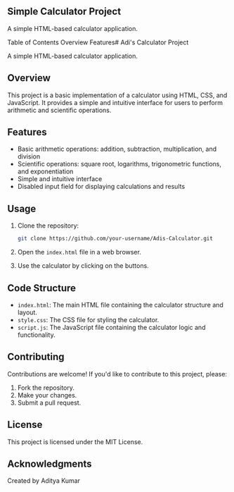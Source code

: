 ## Simple Calculator Project
A simple HTML-based calculator application.

Table of Contents
Overview
Features# Adi's Calculator Project

A simple HTML-based calculator application.

## Overview

This project is a basic implementation of a calculator using HTML, CSS, and JavaScript. It provides a simple and intuitive interface for users to perform arithmetic and scientific operations.

## Features

- Basic arithmetic operations: addition, subtraction, multiplication, and division
- Scientific operations: square root, logarithms, trigonometric functions, and exponentiation
- Simple and intuitive interface
- Disabled input field for displaying calculations and results

## Usage

1. Clone the repository:
    ```bash
    git clone https://github.com/your-username/Adis-Calculator.git
    ```

2. Open the `index.html` file in a web browser.

3. Use the calculator by clicking on the buttons.

## Code Structure

- `index.html`: The main HTML file containing the calculator structure and layout.
- `style.css`: The CSS file for styling the calculator.
- `script.js`: The JavaScript file containing the calculator logic and functionality.

## Contributing

Contributions are welcome! If you'd like to contribute to this project, please:

1. Fork the repository.
2. Make your changes.
3. Submit a pull request.

## License

This project is licensed under the MIT License.

## Acknowledgments

Created by Aditya Kumar

